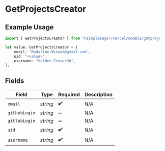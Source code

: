 # GetProjectsCreator

## Example Usage

```typescript
import { GetProjectsCreator } from "@simplesagar/vercel/models/getprojectsop.js";

let value: GetProjectsCreator = {
    email: "Madaline.Wisozk@gmail.com",
    uid: "<value>",
    username: "Holden.Ernser36",
};
```

## Fields

| Field              | Type               | Required           | Description        |
| ------------------ | ------------------ | ------------------ | ------------------ |
| `email`            | *string*           | :heavy_check_mark: | N/A                |
| `githubLogin`      | *string*           | :heavy_minus_sign: | N/A                |
| `gitlabLogin`      | *string*           | :heavy_minus_sign: | N/A                |
| `uid`              | *string*           | :heavy_check_mark: | N/A                |
| `username`         | *string*           | :heavy_check_mark: | N/A                |